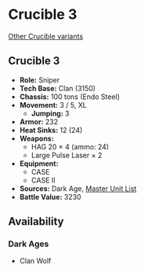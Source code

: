 # Crucible 3

[Other Crucible variants](../crucible.md)

## Crucible 3
- **Role:** Sniper
- **Tech Base:** Clan (3150)
- **Chassis:** 100 tons (Endo Steel)
- **Movement:** 3 / 5, XL
  - **Jumping:** 3
- **Armor:** 232
- **Heat Sinks:** 12 (24)
- **Weapons:**
  - HAG 20 × 4 (ammo: 24)
  - Large Pulse Laser × 2
- **Equipment:**
  - CASE
  - CASE II
- **Sources:** Dark Age, [Master Unit List](http://masterunitlist.info/Unit/Details/7736/crucible-3)
- **Battle Value:** 3230

## Availability

### Dark Ages
- Clan Wolf

